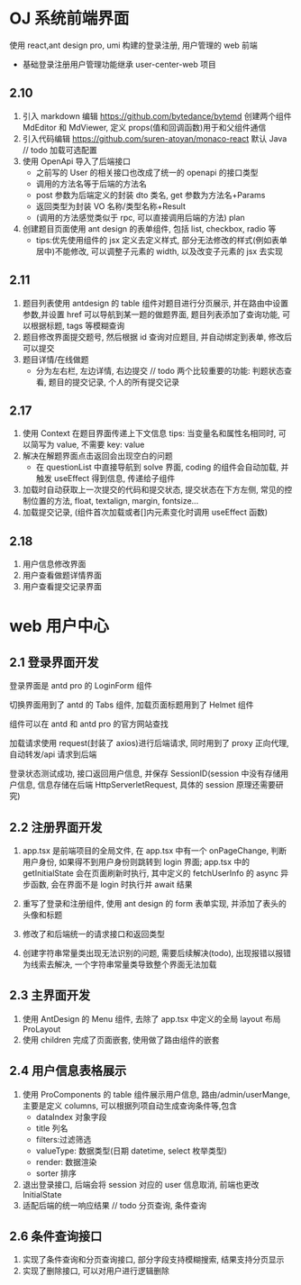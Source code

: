 # OJ 系统前端界面

使用 react,ant design pro, umi 构建的登录注册, 用户管理的 web 前端

- 基础登录注册用户管理功能继承 user-center-web 项目

## 2.10

1. 引入 markdown 编辑 https://github.com/bytedance/bytemd 创建两个组件 MdEditor 和 MdViewer, 定义 props(值和回调函数)用于和父组件通信
2. 引入代码编辑 https://github.com/suren-atoyan/monaco-react 默认 Java // todo 加载可选配置
3. 使用 OpenApi 导入了后端接口
   - 之前写的 User 的相关接口也改成了统一的 openapi 的接口类型
   - 调用的方法名等于后端的方法名
   - post 参数为后端定义的封装 dto 类名, get 参数为方法名+Params
   - 返回类型为封装 VO 名称/类型名称+Result
   - (调用的方法感觉类似于 rpc, 可以直接调用后端的方法) plan
4. 创建题目页面使用 ant design 的表单组件, 包括 list, checkbox, radio 等
   - tips:优先使用组件的 jsx 定义去定义样式, 部分无法修改的样式(例如表单居中)不能修改, 可以调整子元素的 width, 以及改变子元素的 jsx 去实现

## 2.11

1. 题目列表使用 antdesign 的 table 组件对题目进行分页展示, 并在路由中设置参数,并设置 href 可以导航到某一题的做题界面, 题目列表添加了查询功能, 可以根据标题, tags 等模糊查询
2. 题目修改界面提交题号, 然后根据 id 查询对应题目, 并自动绑定到表单, 修改后可以提交
3. 题目详情/在线做题
   - 分为左右栏, 左边详情, 右边提交 // todo 两个比较重要的功能: 判题状态查看, 题目的提交记录, 个人的所有提交记录

## 2.17

1. 使用 Context 在题目界面传递上下文信息 tips: 当变量名和属性名相同时, 可以简写为 value, 不需要 key: value
2. 解决在解题界面点击返回会出现空白的问题
   - 在 questionList 中直接导航到 solve 界面, coding 的组件会自动加载, 并触发 useEffect 得到信息, 传递给子组件
3. 加载时自动获取上一次提交的代码和提交状态, 提交状态在下方左侧, 常见的控制位置的方法, float, textalign, margin, fontsize...
4. 加载提交记录, (组件首次加载或者[]内元素变化时调用 useEffect 函数)

## 2.18

1. 用户信息修改界面
2. 用户查看做题详情界面
3. 用户查看提交记录界面

# web 用户中心

## 2.1 登录界面开发

登录界面是 antd pro 的 LoginForm 组件

切换界面用到了 antd 的 Tabs 组件, 加载页面标题用到了 Helmet 组件

组件可以在 antd 和 antd pro 的官方网站查找

加载请求使用 request(封装了 axios)进行后端请求, 同时用到了 proxy 正向代理, 自动转发/api 请求到后端

登录状态测试成功, 接口返回用户信息, 并保存 SessionID(session 中没有存储用户信息, 信息存储在后端 HttpServerletRequest, 具体的 session 原理还需要研究)

## 2.2 注册界面开发

1. app.tsx 是前端项目的全局文件, 在 app.tsx 中有一个 onPageChange, 判断用户身份, 如果得不到用户身份则跳转到 login 界面; app.tsx 中的 getInitialState 会在页面刷新时执行, 其中定义的 fetchUserInfo 的 async 异步函数, 会在界面不是 login 时执行并 await 结果

2. 重写了登录和注册组件, 使用 ant design 的 form 表单实现, 并添加了表头的头像和标题

3. 修改了和后端统一的请求接口和返回类型

4. 创建字符串常量类出现无法识别的问题, 需要后续解决(todo), 出现报错以报错为线索去解决, 一个字符串常量类导致整个界面无法加载

## 2.3 主界面开发

1. 使用 AntDesign 的 Menu 组件, 去除了 app.tsx 中定义的全局 layout 布局 ProLayout
2. 使用 children 完成了页面嵌套, 使用<Outlet>做了路由组件的嵌套

## 2.4 用户信息表格展示

1. 使用 ProComponents 的 table 组件展示用户信息, 路由/admin/userMange, 主要是定义 columns, 可以根据列项自动生成查询条件等,包含
   - dataIndex 对象字段
   - title 列名
   - filters:过滤筛选
   - valueType: 数据类型(日期 datetime, select 枚举类型)
   - render: 数据渲染
   - sorter 排序
2. 退出登录接口, 后端会将 session 对应的 user 信息取消, 前端也更改 InitialState
3. 适配后端的统一响应结果 // todo 分页查询, 条件查询

## 2.6 条件查询接口

1. 实现了条件查询和分页查询接口, 部分字段支持模糊搜索, 结果支持分页显示
2. 实现了删除接口, 可以对用户进行逻辑删除
